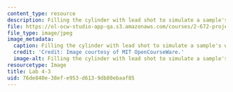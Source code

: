 ```yaml
---
content_type: resource
description: Filling the cylinder with lead shot to simulate a sample's weight.
file: https://ol-ocw-studio-app-qa.s3.amazonaws.com/courses/2-672-project-laboratory-spring-2009/76de840e38efe953d6139db80ebaaf85_lab4-3.jpg
file_type: image/jpeg
image_metadata:
  caption: Filling the cylinder with lead shot to simulate a sample's weight.
  credit: 'Credit: Image courtesy of MIT OpenCourseWare.'
  image-alt: Filling the cylinder with lead shot to simulate a sample's weight.
resourcetype: Image
title: Lab 4-3
uid: 76de840e-38ef-e953-d613-9db80ebaaf85
---
```

